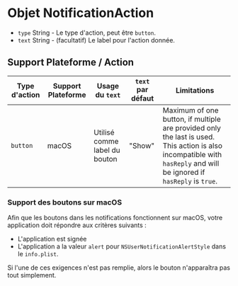 # Objet NotificationAction

* `type` String - Le type d'action, peut être `button`.
* `text` String - (facultatif) Le label pour l'action donnée.

## Support Plateforme / Action

| Type d'action | Support Plateforme | Usage du `text`               | `text` par défaut | Limitations                                                                                                                                                          |
| ------------- | ------------------ | ----------------------------- | ----------------- | -------------------------------------------------------------------------------------------------------------------------------------------------------------------- |
| `button`      | macOS              | Utilisé comme label du bouton | "Show"            | Maximum of one button, if multiple are provided only the last is used. This action is also incompatible with `hasReply` and will be ignored if `hasReply` is `true`. |

### Support des boutons sur macOS

Afin que les boutons dans les notifications fonctionnent sur macOS, votre application doit répondre aux critères suivants :

* L'application est signée
* L'application a la valeur `alert` pour `NSUserNotificationAlertStyle` dans le `info.plist`.

Si l'une de ces exigences n'est pas remplie, alors le bouton n'apparaîtra pas tout simplement.
